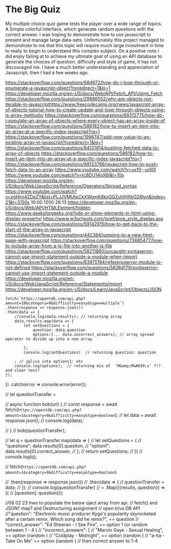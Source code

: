 # The Big Quiz 
My multiple choice quiz game tests the player over a wide range of topics. A Simple colorful interface, which generate random questions with the correct answer. 
I was hoping to demonstrate how to use javascript to present and manage large data-sets. Unfortunately this project managed to demonstrate to me that 
this topic will require much large investment in time to really to begin to understand this complex subject. On a positive note I did enjoy failing at to achieve my ultimate goal of using 
an API database to generate the choices of question, difficulty and style of game, it has not discouraged me.  I have a much better understanding and appreciation of Javascript, then I had a few 
weeks ago. 








https://stackoverflow.com/questions/684672/how-do-i-loop-through-or-enumerate-a-javascript-object?noredirect=1&lq=1
https://developer.mozilla.org/en-US/docs/Web/API/Fetch_API/Using_Fetch
https://stackoverflow.com/questions/29886552/why-are-objects-not-iterable-in-javascripthttps://www.freecodecamp.org/news/javascript-array-of-objects-tutorial-how-to-create-update-and-loop-through-objects-using-js-array-methods/
https://stackoverflow.com/questions/69312775/how-do-i-populate-an-array-of-objects-where-every-object-has-an-array-inside-of
https://stackoverflow.com/questions/586182/how-to-insert-an-item-into-an-array-at-a-specific-index-javascript?rq=1
https://stackoverflow.com/questions/1996747/add-new-value-to-an-existing-array-in-javascript?noredirect=1&lq=1
https://stackoverflow.com/questions/64121914/pushing-fetched-data-to-array-of-objects
https://stackoverflow.com/questions/586182/how-to-insert-an-item-into-an-array-at-a-specific-index-javascript?rq=1
https://stackoverflow.com/questions/68123766/javascript-how-to-push-fetch-data-to-an-array
https://www.youtube.com/watch?v=uxf0--uiX0I
https://www.youtube.com/watch?v=tc8DU14qX6I&t=10s
https://developer.mozilla.org/en-US/docs/Web/JavaScript/Reference/Operators/Spread_syntax
https://www.youtube.com/watch?v=zgHim4ZDpZY&list=PLJJVMUtpCkXWgmK8ksQGZuhlHXbG2Rlyn&index=21&t=3150s     10:00  1200 26:13
https://developer.mozilla.org/en-US/docs/Web/API/HTMLElement/hidden
https://www.geeksforgeeks.org/hide-or-show-elements-in-html-using-display-property/
https://www.w3schools.com/jsref/prop_style_display.asp
https://stackoverflow.com/questions/59142915/how-to-get-back-to-the-start-of-the-array-in-javascript
https://stackoverflow.com/questions/442384/jumping-to-a-new-html-page-with-javascript
https://stackoverflow.com/questions/73685477/how-to-include-array-from-a-js-file-into-another-js-file
https://stackoverflow.com/questions/58211880/uncaught-syntaxerror-cannot-use-import-statement-outside-a-module-when-import
https://stackoverflow.com/questions/63975194/referenceerror-module-is-not-defined
https://stackoverflow.com/questions/58384179/syntaxerror-cannot-use-import-statement-outside-a-module
https://developer.mozilla.org/en-US/docs/Web/JavaScript/Reference/Statements/import
https://developer.mozilla.org/en-US/docs/Learn/JavaScript/Objects/JSON




    fetch(`https://opentdb.com/api.php?amount=10&category=9&difficulty=easy&type=multiple`)
    .then(response => response.json())
    .then(data => {
        //console.log(data.results); // returning array
        data.results.map(data => {
            let setQuestions = {
                question: data.question
                options:[... data.incorrect_answers]; // array spread operator to divide up into a new array
                 
            };
            console.log(setQuestions)  // returning question: question
        
        ; // splice into options1: etc
        console.log(options);  // returning mix of  'M&amp;M&#039;s' ?!? and clear text?
    });
})
    .catch(error => console.error(error));


//    let questionTransfer = 


//    async function bob(url) {
//     const response = await fetch(`https://opentdb.com/api.php?amount=1&category=9&difficulty=easy&type=boolean`);
//     let data = await response.json();
//     console.log(data);
    
// }
//  bob(questionTransfer);

// let q = questionTransfer.map(data => {
//     let setQuestions = {
//     "questions": data.results[0].question,
//     "option1": data.results[0].correct_answer,
//     };
//     return setQuestions;
// })
// console.log(q);



// fetch(`https://opentdb.com/api.php?amount=1&category=9&difficulty=easy&type=boolean`)
  
//             .then(response => response.json())
//             .then(data => {
//             questionTransfer = data;
//             });
// console.log(questionTransfer)
    //  = .Map(({results, question}) => ({
    //     [question]: question}));
    






//08 02 23 hwo to populate the below oject array from api. 
// fetch() and JSON?  map? and Destructuring assignment
// open triva DB API
//"question": "Electronic music producer Kygo&#039;s popularity skyrocketed after a certain remix. Which song did he remix?", == question
// "correct_answer": "Ed Sheeran - I See Fire",    == option 1 (or random between 1 - 4 )
// "incorrect_answers": [
// "Marvin Gaye - Sexual Healing", == option (random )
// "Coldplay - Midnight", == option (random )
// "a-ha - Take On Me" == option (random )
// then correct answer to 1-4 